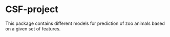 # CSF-project
This package contains different models for prediction of zoo animals based on a given set of features. 